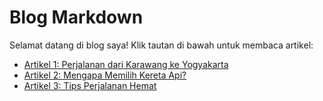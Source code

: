 # Blog Markdown

Selamat datang di blog saya! Klik tautan di bawah untuk membaca artikel:

- [Artikel 1: Perjalanan dari Karawang ke Yogyakarta](artikel-1.md)
- [Artikel 2: Mengapa Memilih Kereta Api?](artikel-2.md)
- [Artikel 3: Tips Perjalanan Hemat](artikel-3.md)
